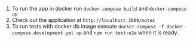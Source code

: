 
1. To run the app in docker run `docker-compose build` and `docker-compose up`
2. Check out the application at `http://localhost:3000/notes`
3. To run tests with docker db image execute `docker-compose -f docker-compose.development.yml up` and `npm run test:e2e` when it is ready. 